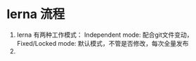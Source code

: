 # lerna 流程

1. lerna 有两种工作模式：
   Independent mode: 配合git文件变动，
   Fixed/Locked mode: 默认模式，不管是否修改，每次全量发布
2.    
